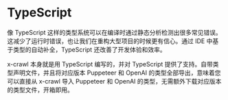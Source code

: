 # TypeScript

像 TypeScript 这样的类型系统可以在编译时通过静态分析检测出很多常见错误。这减少了运行时错误，也让我们在重构大型项目的时候更有信心。通过 IDE 中基于类型的自动补全，TypeScript 还改善了开发体验和效率。

x-crawl 本身就是用 TypeScript 编写的，并对 TypeScript 提供了支持。自带类型声明文件，并且将对应版本 Puppeteer 和 OpenAI 的类型全部导出，意味着您可以直接从 x-crawl 导入 Puppeteer 和 OpenAI 的类型，无需额外下载对应版本的类型文件，开箱即用。
